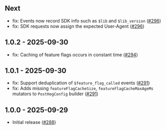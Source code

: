 ## Next

- fix: Events now record SDK info such as `$lib` and `$lib_version` ([#296](https://github.com/PostHog/posthog-android/pull/296))
- fix: SDK requests now assign the expected User-Agent ([#296](https://github.com/PostHog/posthog-android/pull/296))

## 1.0.2 - 2025-09-30

- fix: Caching of feature flags occurs in constant time ([#294](https://github.com/PostHog/posthog-android/pull/294))

## 1.0.1 - 2025-09-30

- fix: Support deduplication of `$feature_flag_called` events ([#291](https://github.com/PostHog/posthog-android/pull/291))
- fix: Adds missing `featureFlagCacheSize`, `featureFlagCacheMaxAgeMs` mutators to `PostHogConfig` builder ([#291](https://github.com/PostHog/posthog-android/pull/291))

## 1.0.0 - 2025-09-29

- Initial release ([#288](https://github.com/PostHog/posthog-android/pull/288))
